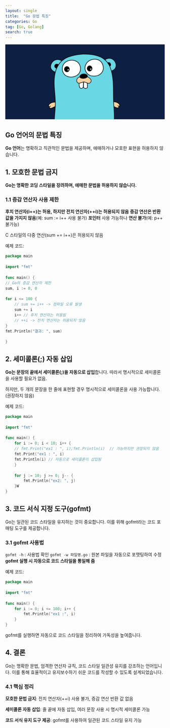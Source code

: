 ```yaml
---
layout: single
title:  "Go 문법 특징"
categories: Go
tag: [Go, Golang]
search: true
---
```

![go-icon](/assets/images/Go-icon2.png)
## **Go 언어의 문법 특징**

**Go 언어**는 명확하고 직관적인 문법을 제공하며, 애매하거나 모호한 표현을 허용하지 않습니다. 

## **1. 모호한 문법 금지**

**Go는 명확한 코딩 스타일을 장려하며, 애매한 문법을 허용하지 않습니다.**

### **1.1 증감 연산자 사용 제한**

**후치 연산자(i++)는 허용, 하지만 전치 연산자(++i)는 허용되지 않음**
**증감 연산은 반환 값을 가지지 않음**(예: sum := i++ 사용 불가)
**포인터** 사용 가능하나 **연산 불가**(예: p++ 불가능)

C 스타일의 다중 연산(sum += i++)은 허용되지 않음

예제 코드:
```go
package main

import "fmt"

func main() {
// Go의 증감 연산자 제한
sum, i := 0, 0

for i <= 100 {
	// sum += i++ -> 컴파일 오류 발생
	sum += i
	i++ // 후치 연산자는 허용됨
	// ++i -> 전치 연산자는 허용되지 않음
}
fmt.Println("결과: ", sum)

}
```

## **2. 세미콜론(;) 자동 삽입**

**Go는 문장의 끝에서 세미콜론(;)을 자동으로 삽입**합니다. 따라서 명시적으로 세미콜론을 사용할 필요가 없음.

하지만, 두 개의 문장을 한 줄에 표현할 경우 명시적으로 세미콜론을 사용 가능합니다. (권장하지 않음)

예제 코드:
```go
package main

import "fmt"

func main() {
    for i := 0; i < 10; i++ {
    // fmt.Print("ex1 : ", i);fmt.Println(i)  // 가능하지만 권장되지 않음
    fmt.Print("ex1 : ", i)
    fmt.Println(i) // 자동으로 세미콜론이 삽입됨
    }

    for j := 10; j >= 0; j-- {
	    fmt.Println("ex2: ", j)
    }W
}
```

## **3. 코드 서식 지정 도구(gofmt)**

Go는 일관된 코드 스타일을 유지하는 것이 중요합니다. 이를 위해 gofmt라는 코드 포매팅 도구를 제공합니다.

### **3.1 gofmt 사용법**


`gofmt -h` : 사용법 확인
`gofmt -w 파일명.go` : 원본 파일을 자동으로 포맷팅하여 수정
**gofmt 실행 시 자동으로 코드 스타일을 통일해 줌**

예제 코드:
```go
package main

import "fmt"

func main() {
    for i := 0; i <= 100; i++ {
        fmt.Println("ex1 :", i)
    }
}
```
gofmt를 실행하면 자동으로 코드 스타일을 정리하여 가독성을 높여줍니다.

## **4. 결론**

Go는 명확한 문법, 엄격한 연산자 규칙, 코드 스타일 일관성 유지를 강조하는 언어입니다. 이를 통해 효율적이고 유지보수하기 쉬운 코드를 작성할 수 있도록 설계되었습니다.

### **4.1 핵심 정리**

**모호한 문법 금지**: 전치 연산자(++i) 사용 불가, 증감 연산 반환 값 없음

**세미콜론 자동 삽입**: 줄 끝에 자동 삽입, 여러 문장 사용 시 명시적 세미콜론 가능

**코드 서식 유지 도구 제공**: gofmt를 사용하여 일관된 코드 스타일 유지 가능
